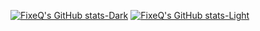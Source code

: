 [![FixeQ's GitHub stats-Dark](https://github-readme-stats.vercel.app/api?username=FixeQyt&show_icons=true&theme=transparent&border_color=1A1F27#gh-dark-mode-only)](https://fixeqyt.github.io)
[![FixeQ's GitHub stats-Light](https://github-readme-stats.vercel.app/api?username=FixeQyt&show_icons=true&theme=transparent&border_color=E4E2E2#gh-light-mode-only)](https://fixeqyt.github.io)
